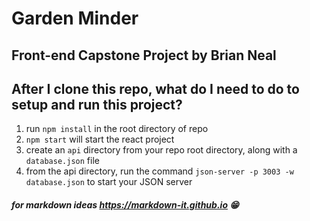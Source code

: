 # Garden Minder

## Front-end Capstone Project by Brian Neal

## After I clone this repo, what do I need to do to setup and run this project?

1. run `npm install` in the root directory of repo
2. `npm start` will start the react project
3. create an `api` directory from your repo root directory, along with a `database.json` file
4. from the api directory, run the command `json-server -p 3003 -w database.json` to start your JSON server

##### for markdown ideas https://markdown-it.github.io 😁


